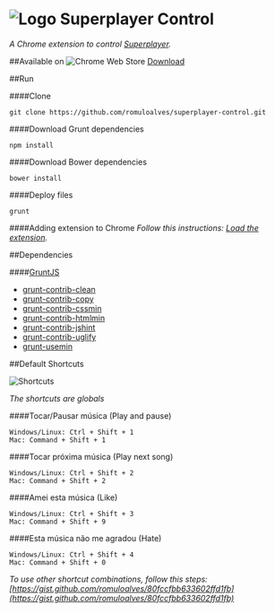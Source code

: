 ![Logo](http://romuloalves.github.io/superplayer-control/images/icon32.png) Superplayer Control
===

*A Chrome extension to control [Superplayer](http://superplayer.fm).*


##Available on
![Chrome Web Store](http://romuloalves.github.io/superplayer-control/images/chromewebstore.png)
[Download](https://chrome.google.com/webstore/detail/superplayerfm-control/kfcbakdlhhmnfnpgjohggcaifdadglbm)



##Run

####Clone
```
git clone https://github.com/romuloalves/superplayer-control.git
```

####Download Grunt dependencies
```
npm install
```

####Download Bower dependencies
```
bower install
```

####Deploy files
```
grunt
```

####Adding extension to Chrome
*Follow this instructions: [Load the extension](https://developer.chrome.com/extensions/getstarted#unpacked).*



##Dependencies

####[GruntJS](http://gruntjs.com/)

- [grunt-contrib-clean](https://www.npmjs.org/package/grunt-contrib-clean)
- [grunt-contrib-copy](https://www.npmjs.org/package/grunt-contrib-copy)
- [grunt-contrib-cssmin](https://www.npmjs.org/package/grunt-contrib-cssmin)
- [grunt-contrib-htmlmin](https://www.npmjs.org/package/grunt-contrib-htmlmin)
- [grunt-contrib-jshint](https://www.npmjs.org/package/grunt-contrib-jshint)
- [grunt-contrib-uglify](https://www.npmjs.org/package/grunt-contrib-uglify)
- [grunt-usemin](https://www.npmjs.org/package/grunt-useminbo)



##Default Shortcuts

![Shortcuts](http://romuloalves.github.io/superplayer-control/images/shortcuts.png)

*The shortcuts are globals*

####Tocar/Pausar música (Play and pause)
```
Windows/Linux: Ctrl + Shift + 1
Mac: Command + Shift + 1
```

####Tocar próxima música (Play next song)
```
Windows/Linux: Ctrl + Shift + 2
Mac: Command + Shift + 2
```

####Amei esta música (Like)
```
Windows/Linux: Ctrl + Shift + 3
Mac: Command + Shift + 9
```

####Esta música não me agradou (Hate)
```
Windows/Linux: Ctrl + Shift + 4
Mac: Command + Shift + 0
```



*To use other shortcut combinations, follow this steps: [https://gist.github.com/romuloalves/80fccfbb633602ffd1fb](https://gist.github.com/romuloalves/80fccfbb633602ffd1fb)*
